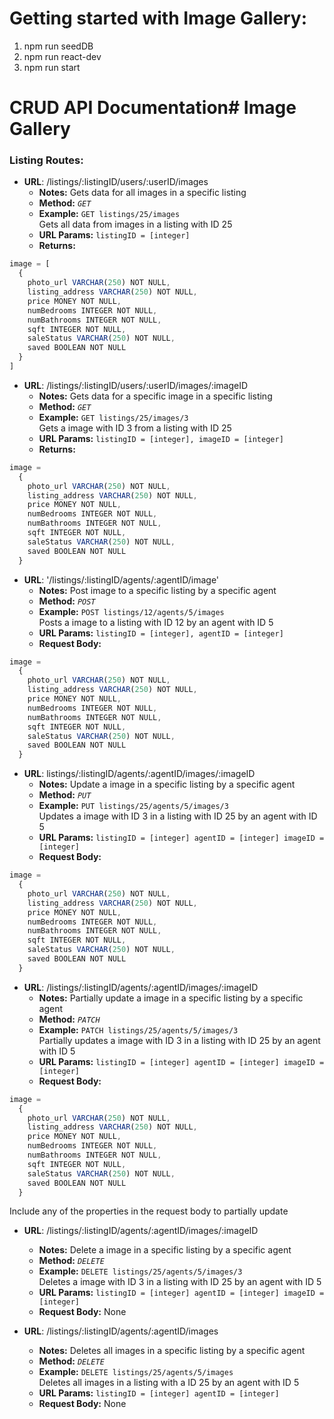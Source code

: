 # Getting started with Image Gallery:

1) npm run seedDB
2) npm run react-dev
3) npm run start

# CRUD API Documentation# Image Gallery

### Listing Routes:

* **URL**: /listings/:listingID/users/:userID/images
  * **Notes:** Gets data for all images in a specific listing
  * **Method:** _`GET`_
  * **Example:** `GET listings/25/images`   
  Gets all data from images in a listing with ID 25
  * **URL Params:** `listingID = [integer]`
  * **Returns:**
```javascript
image = [
  { 
    photo_url VARCHAR(250) NOT NULL,
    listing_address VARCHAR(250) NOT NULL,
    price MONEY NOT NULL,
    numBedrooms INTEGER NOT NULL,
    numBathrooms INTEGER NOT NULL,
    sqft INTEGER NOT NULL, 
    saleStatus VARCHAR(250) NOT NULL,
    saved BOOLEAN NOT NULL
  }
]
```
* **URL**: /listings/:listingID/users/:userID/images/:imageID
  * **Notes:** Gets data for a specific image in a specific listing
  * **Method:** _`GET`_
  * **Example:** `GET listings/25/images/3`   
  Gets a image with ID 3 from a listing with ID 25
  * **URL Params:** `listingID = [integer], imageID = [integer]`
  * **Returns:**
```javascript
image =
  {
    photo_url VARCHAR(250) NOT NULL,
    listing_address VARCHAR(250) NOT NULL,
    price MONEY NOT NULL,
    numBedrooms INTEGER NOT NULL,
    numBathrooms INTEGER NOT NULL,
    sqft INTEGER NOT NULL, 
    saleStatus VARCHAR(250) NOT NULL,
    saved BOOLEAN NOT NULL
  }
```

* **URL**: '/listings/:listingID/agents/:agentID/image'
  * **Notes:** Post image to a specific listing by a specific agent
  * **Method:** _`POST`_
  * **Example:** `POST listings/12/agents/5/images`  
  Posts a image to a listing with ID 12 by an agent with ID 5
  * **URL Params:** `listingID = [integer], agentID = [integer]` 
  * **Request Body:**
```javascript
image =
  {
    photo_url VARCHAR(250) NOT NULL,
    listing_address VARCHAR(250) NOT NULL,
    price MONEY NOT NULL,
    numBedrooms INTEGER NOT NULL,
    numBathrooms INTEGER NOT NULL,
    sqft INTEGER NOT NULL, 
    saleStatus VARCHAR(250) NOT NULL,
    saved BOOLEAN NOT NULL
  }
```

* **URL**: listings/:listingID/agents/:agentID/images/:imageID
  * **Notes:** Update a image in a specific listing by a specific agent
  * **Method:** _`PUT`_
  * **Example:** `PUT listings/25/agents/5/images/3`   
  Updates a image with ID 3 in a listing with ID 25 by an agent with ID 5
  * **URL Params:** `listingID = [integer] agentID = [integer] imageID = [integer]`
  * **Request Body:**
```javascript
image =
  {
    photo_url VARCHAR(250) NOT NULL,
    listing_address VARCHAR(250) NOT NULL,
    price MONEY NOT NULL,
    numBedrooms INTEGER NOT NULL,
    numBathrooms INTEGER NOT NULL,
    sqft INTEGER NOT NULL, 
    saleStatus VARCHAR(250) NOT NULL,
    saved BOOLEAN NOT NULL
  }
```

* **URL**: /listings/:listingID/agents/:agentID/images/:imageID
  * **Notes:** Partially update a image in a specific listing by a specific agent
  * **Method:** _`PATCH`_
  * **Example:** `PATCH listings/25/agents/5/images/3`  
  Partially updates a image with ID 3 in a listing with ID 25 by an agent with ID 5 
  * **URL Params:** `listingID = [integer] agentID = [integer] imageID = [integer]`
  * **Request Body:**
```javascript
image =
  {
    photo_url VARCHAR(250) NOT NULL,
    listing_address VARCHAR(250) NOT NULL,
    price MONEY NOT NULL,
    numBedrooms INTEGER NOT NULL,
    numBathrooms INTEGER NOT NULL,
    sqft INTEGER NOT NULL, 
    saleStatus VARCHAR(250) NOT NULL,
    saved BOOLEAN NOT NULL
  }
```
  Include any of the properties in the request body to partially update

* **URL**: /listings/:listingID/agents/:agentID/images/:imageID
  * **Notes:** Delete a image in a specific listing by a specific agent
  * **Method:** _`DELETE`_
  * **Example:** `DELETE listings/25/agents/5/images/3`  
  Deletes a image with ID 3 in a listing with ID 25 by an agent with ID 5
  * **URL Params:** `listingID = [integer] agentID = [integer] imageID = [integer]`
  * **Request Body:**
  None

* **URL**: /listings/:listingID/agents/:agentID/images
  * **Notes:** Deletes all images in a specific listing by a specific agent
  * **Method:** _`DELETE`_
  * **Example:** `DELETE listings/25/agents/5/images`  
  Deletes all images in a listing with a ID 25 by an agent with ID 5
  * **URL Params:** `listingID = [integer] agentID = [integer]`
  * **Request Body:**
  None
